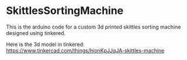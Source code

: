 # SkittlesSortingMachine

This is the arduino code for a custom 3d printed skittles sorting machine designed using tinkered.

Here is the 3d model in tinkered:
https://www.tinkercad.com/things/hionKpJJqJA-skittles-machine

